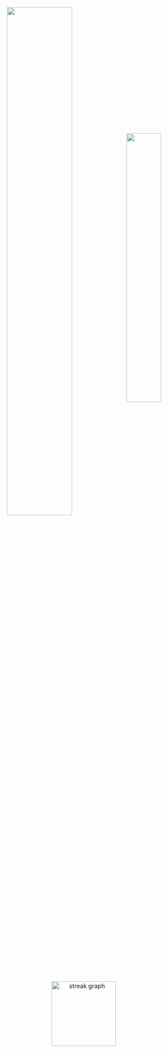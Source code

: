
<div  align="center" style="margin-bottom:100px">
<img width=55% align="center"  src="https://github-readme-streak-stats.herokuapp.com?user=rafaelalexandrino&theme=radical&mode=weekly" />
<img width=40% align="center" src="https://github-readme-stats-git-main-rafaelalexandrino.vercel.app/api/top-langs/?username=rafaelalexandrino&show_icons=true&theme=radical&layout=compact" />
</div>
&nbsp;
&nbsp;





<div align="center">
 
  <img src="https://streak-stats.demolab.com?user=jayounghoyos&locale=en&mode=daily&theme=dracula&hide_border=false&border_radius=5&order=3" height="150" alt="streak graph"  />
  
</div>

###